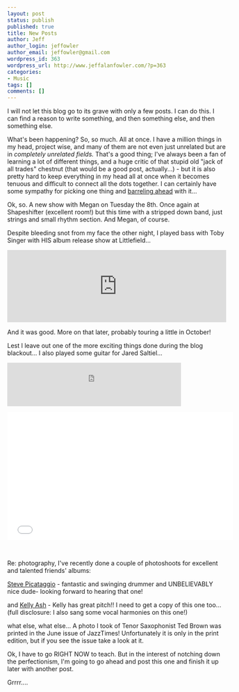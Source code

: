 ```yaml
---
layout: post
status: publish
published: true
title: New Posts
author: Jeff
author_login: jeffowler
author_email: jeffowler@gmail.com
wordpress_id: 363
wordpress_url: http://www.jeffalanfowler.com/?p=363
categories:
- Music
tags: []
comments: []
---
```

I will not let this blog go to its grave with only a few posts. I can do this. I can find a reason to write something, and then something else, and then something else.

What's been happening? So, so much. All at once. I have a million things in my head, project wise, and many of them are not even just unrelated but are in <em>completely unrelated fields.</em> That's a good thing; I've always been a fan of learning a lot of different things, and a huge critic of that stupid old "jack of all trades" chestnut (that would be a good post, actually...) - but it is also pretty hard to keep everything in my head all at once when it becomes tenuous and difficult to connect all the dots together. I can certainly have some sympathy for picking one thing and <a href="https://www.google.com/search?%7Bgoogle:acceptedSuggestion%7Doq=do+a+barrel+roll&amp;sourceid=chrome&amp;ie=UTF-8&amp;q=do+a+barrel+roll">barreling ahead</a> with it...

Ok, so. A new show with Megan on Tuesday the 8th. Once again at Shapeshifter (excellent room!) but this time with a stripped down band, just strings and small rhythm section. And Megan, of course.

Despite bleeding snot from my face the other night, I played bass with Toby Singer with HIS album release show at Littlefield...

<iframe width="100%" height="166" scrolling="no" frameborder="no" src="https://w.soundcloud.com/player/?url=http%3A%2F%2Fapi.soundcloud.com%2Ftracks%2F103107080"></iframe>

And it was good. More on that later, probably touring a little in October!

Lest I leave out one of the more exciting things done during the blog blackout... I also played some guitar for Jared Saltiel...

<iframe style="position: relative; display: block; width: 400px; height: 100px;" src="http://bandcamp.com/EmbeddedPlayer/v=2/album=1807630284/size=venti/bgcol=FFFFFF/linkcol=4285BB/transparent=true/" height="100" width="400" frameborder="0"></iframe>

<object width="520" height="293" classid="clsid:d27cdb6e-ae6d-11cf-96b8-444553540000" codebase="http://download.macromedia.com/pub/shockwave/cabs/flash/swflash.cab#version=6,0,40,0"><param name="allowFullScreen" value="true" /><param name="allowscriptaccess" value="always" /><param name="src" value="//www.youtube.com/v/ym4-ANTgYj4?version=3&amp;hl=en_US" /><param name="allowfullscreen" value="true" /><embed width="520" height="293" type="application/x-shockwave-flash" src="//www.youtube.com/v/ym4-ANTgYj4?version=3&amp;hl=en_US" allowFullScreen="true" allowscriptaccess="always" allowfullscreen="true" /></object>

&nbsp;

Re: photography, I've recently done a couple of photoshoots for excellent and talented friends' albums:

<a href="http://stevepicjazz.com/index.html">Steve Picataggio</a> - fantastic and swinging drummer and UNBELIEVABLY nice dude- looking forward to hearing that one!

and <a href="http://www.kellyashmusic.com/index">Kelly Ash</a> - Kelly has great pitch!! I need to get a copy of this one too... (full disclosure: I also sang some vocal harmonies on this one!)

what else, what else... A photo I took of Tenor Saxophonist Ted Brown was printed in the June issue of JazzTimes! Unfortunately it is only in the print edition, but if you see the issue take a look at it.

Ok, I have to go RIGHT NOW to teach. But in the interest of notching down the perfectionism, I'm going to go ahead and post this one and finish it up later with another post.

Grrrr....
